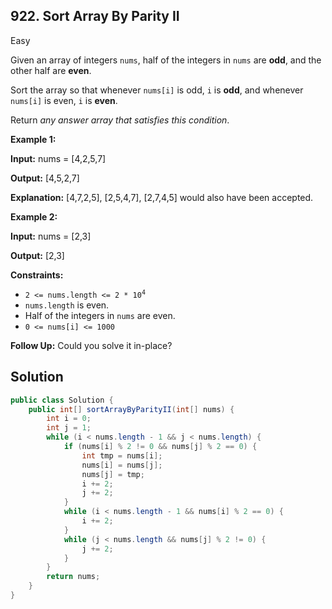 ## 922\. Sort Array By Parity II

Easy

Given an array of integers `nums`, half of the integers in `nums` are **odd**, and the other half are **even**.

Sort the array so that whenever `nums[i]` is odd, `i` is **odd**, and whenever `nums[i]` is even, `i` is **even**.

Return _any answer array that satisfies this condition_.

**Example 1:**

**Input:** nums = [4,2,5,7]

**Output:** [4,5,2,7]

**Explanation:** [4,7,2,5], [2,5,4,7], [2,7,4,5] would also have been accepted.

**Example 2:**

**Input:** nums = [2,3]

**Output:** [2,3]

**Constraints:**

*   <code>2 <= nums.length <= 2 * 10<sup>4</sup></code>
*   `nums.length` is even.
*   Half of the integers in `nums` are even.
*   `0 <= nums[i] <= 1000`

**Follow Up:** Could you solve it in-place?

## Solution

```java
public class Solution {
    public int[] sortArrayByParityII(int[] nums) {
        int i = 0;
        int j = 1;
        while (i < nums.length - 1 && j < nums.length) {
            if (nums[i] % 2 != 0 && nums[j] % 2 == 0) {
                int tmp = nums[i];
                nums[i] = nums[j];
                nums[j] = tmp;
                i += 2;
                j += 2;
            }
            while (i < nums.length - 1 && nums[i] % 2 == 0) {
                i += 2;
            }
            while (j < nums.length && nums[j] % 2 != 0) {
                j += 2;
            }
        }
        return nums;
    }
}
```